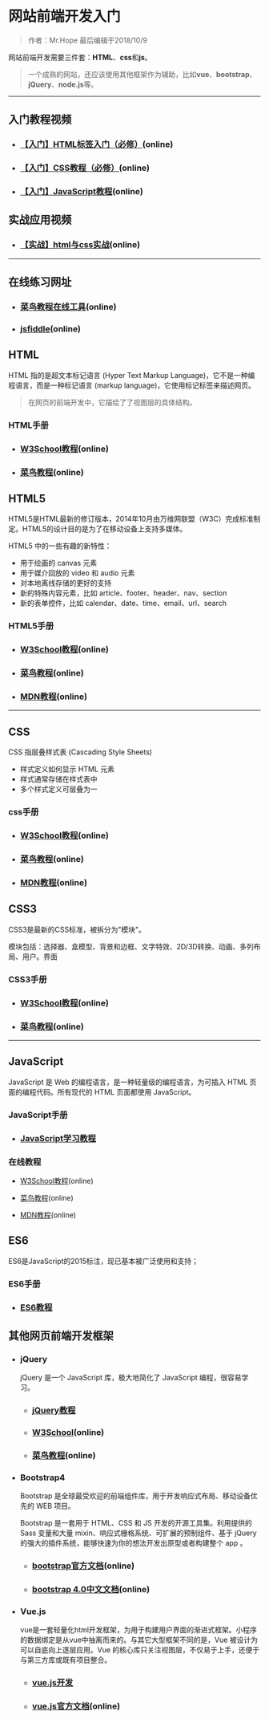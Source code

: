 # 网站前端开发入门

> 作者：Mr.Hope 最后编辑于2018/10/9

网站前端开发需要三件套：**HTML**、**css**和**js**。

> 一个成熟的网站，还应该使用其他框架作为辅助，比如**vue**、**bootstrap**、**jQuery**、**node.js**等。

---

## 入门教程视频

- ### [【入门】HTML标签入门（必修）](http://biaoyansu.com/6.x)(online)
- ### [【入门】CSS教程（必修）](https://www.bilibili.com/video/av7293888)(online)
- ### [【入门】JavaScript教程](https://www.bilibili.com/video/av6698380)(online)

## 实战应用视频

- ### [【实战】html与css实战](https://www.bilibili.com/video/av8533758)(online)

---

## 在线练习网址

- ### [菜鸟教程在线工具](https://c.runoob.com/front-end/61)(online)
- ### [jsfiddle](https://jsfiddle.net/)(online)

## HTML

HTML 指的是超文本标记语言 (Hyper Text Markup Language)，它不是一种编程语言，而是一种标记语言 (markup language)，它使用标记标签来描述网页。

> 在网页的前端开发中，它描绘了了视图层的具体结构。

### HTML手册

- ### [W3School教程](http://www.w3school.com.cn/html/index.asp)(online)
- ### [菜鸟教程](https://www.runoob.com/html/html-tutorial.html)(online)

## HTML5

HTML5是HTML最新的修订版本，2014年10月由万维网联盟（W3C）完成标准制定。HTML5的设计目的是为了在移动设备上支持多媒体。

HTML5 中的一些有趣的新特性：

- 用于绘画的 canvas 元素
- 用于媒介回放的 video 和 audio 元素
- 对本地离线存储的更好的支持
- 新的特殊内容元素，比如 article、footer、header、nav、section
- 新的表单控件，比如 calendar、date、time、email、url、search

### HTML5手册

- ### [W3School教程](http://www.w3school.com.cn/html5/index.asp)(online)
- ### [菜鸟教程](https://www.runoob.com/html/html5-intro.html)(online)
- ### [MDN教程](https://developer.mozilla.org/zh-CN/docs/Web/HTML)(online)

---

## CSS

CSS 指层叠样式表 (Cascading Style Sheets)

- 样式定义如何显示 HTML 元素
- 样式通常存储在样式表中
- 多个样式定义可层叠为一

### css手册

- ### [W3School教程](http://www.w3school.com.cn/css/index.asp)(online)
- ### [菜鸟教程](https://www.runoob.com/css/css-tutorial.html)(online)
- ### [MDN教程](https://developer.mozilla.org/zh-CN/docs/Web/CSS)(online)

## CSS3

CSS3是最新的CSS标准，被拆分为"模块"。

模块包括：选择器、盒模型、背景和边框、文字特效、2D/3D转换、动画、多列布局、用户。界面

### CSS3手册

- ### [W3School教程](http://www.w3school.com.cn/css3/index.asp)(online)
- ### [菜鸟教程](https://www.runoob.com/css3/css3-tutorial.html)(online)

---

## JavaScript

JavaScript 是 Web 的编程语言，是一种轻量级的编程语言，为可插入 HTML 页面的编程代码。所有现代的 HTML 页面都使用 JavaScript。

### JavaScript手册

- ### [JavaScript学习教程](/doc/language/js/jsGuide)

### 在线教程

- [W3School教程](http://www.w3school.com.cn/js/index.asp)(online)

- [菜鸟教程](https://www.runoob.com/js/js-tutorial.html)(online)

- [MDN教程](https://developer.mozilla.org/zh-CN/docs/Web/JavaScript)(online)

## ES6

ES6是JavaScript的2015标注，现已基本被广泛使用和支持；

### ES6手册

- ### [ES6教程](/doc/language/js/es6/catalog)

## 其他网页前端开发框架

- ### jQuery

    jQuery 是一个 JavaScript 库，极大地简化了 JavaScript 编程，很容易学习。

    - ### [jQuery教程](jQuery/guide)
    - ### [W3School](http://www.w3school.com.cn/jquery/index.asp)(online)
    - ### [菜鸟教程](https://www.runoob.com/jquery/jquery-tutorial.html)(online)

- ### Bootstrap4

    Bootstrap 是全球最受欢迎的前端组件库，用于开发响应式布局、移动设备优先的 WEB 项目。

    Bootstrap 是一套用于 HTML、CSS 和 JS 开发的开源工具集。利用提供的 Sass 变量和大量 mixin、响应式栅格系统、可扩展的预制组件、基于 jQuery 的强大的插件系统，能够快速为你的想法开发出原型或者构建整个 app 。

    - ### [bootstrap官方文档](https://getbootstrap.com/docs/4.1/getting-started/introduction/)(online)
    - ### [bootstrap 4.0中文文档](https://v4.bootcss.com/docs/4.0/getting-started/introduction/)(online)

- ### Vue.js

    vue是一套轻量化html开发框架，为用于构建用户界面的渐进式框架。小程序的数据绑定是从vue中抽离而来的。与其它大型框架不同的是，Vue 被设计为可以自底向上逐层应用。Vue 的核心库只关注视图层，不仅易于上手，还便于与第三方库或既有项目整合。

    - ### [vue.js开发](/doc/website/vue/intro)

    - ### [vue.js官方文档](https://cn.vuejs.org/v2/guide/)(online)